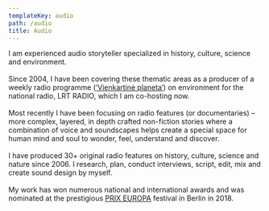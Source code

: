 ```yaml
---
templateKey: audio
path: /audio
title: Audio
---
```

I am experienced audio storyteller specialized in history, culture, science and environment.\
\
Since 2004, I have been covering these thematic areas as a producer of a weekly radio programme ([‘Vienkartinė planeta‘](https://www.lrt.lt/mediateka/audio/radijo-laidos/vienkartine-planeta)) on environment for the national radio, LRT RADIO, which I am co-hosting now. \
\
Most recently I have been focusing on radio features (or documentaries) – more complex, layered, in depth crafted non-fiction stories where a combination of voice and soundscapes helps create a special space for human mind and soul to wonder, feel, understand and discover.\
  \
I have produced 30+ original radio features on history, culture, science and nature since 2006. I research, plan, conduct interviews, script, edit, mix and create sound design by myself. \
\
My work has won numerous national and international awards and was nominated at the prestigious [PRIX EUROPA](https://www.prixeuropa.eu/) festival in Berlin in 2018.